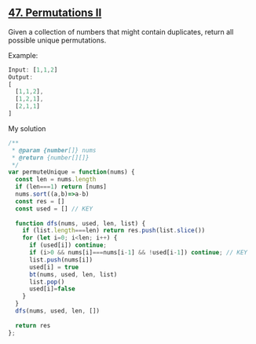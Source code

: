 ## [47. Permutations II](https://leetcode.com/problems/permutations-ii/)
Given a collection of numbers that might contain duplicates, return all possible unique permutations.

Example:
```js
Input: [1,1,2]
Output:
[
  [1,1,2],
  [1,2,1],
  [2,1,1]
]
```
My solution
```js
/**
 * @param {number[]} nums
 * @return {number[][]}
 */
var permuteUnique = function(nums) {
  const len = nums.length
  if (len===1) return [nums]
  nums.sort((a,b)=>a-b)
  const res = []
  const used = [] // KEY
  
  function dfs(nums, used, len, list) {
    if (list.length===len) return res.push(list.slice())
    for (let i=0; i<len; i++) {
      if (used[i]) continue;
      if (i>0 && nums[i]===nums[i-1] && !used[i-1]) continue; // KEY
      list.push(nums[i])
      used[i] = true
      bt(nums, used, len, list)
      list.pop()
      used[i]=false
    }
  }
  dfs(nums, used, len, [])
  
  return res
};
```
